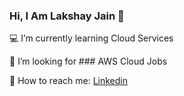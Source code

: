 ### Hi, I Am Lakshay Jain 👋

💻 I’m currently learning Cloud Services

🤝 I’m looking for ### AWS Cloud Jobs

💬 How to reach me: [Linkedin](https://www.linkedin.com/in/lakshay-jain-43340b184/)

